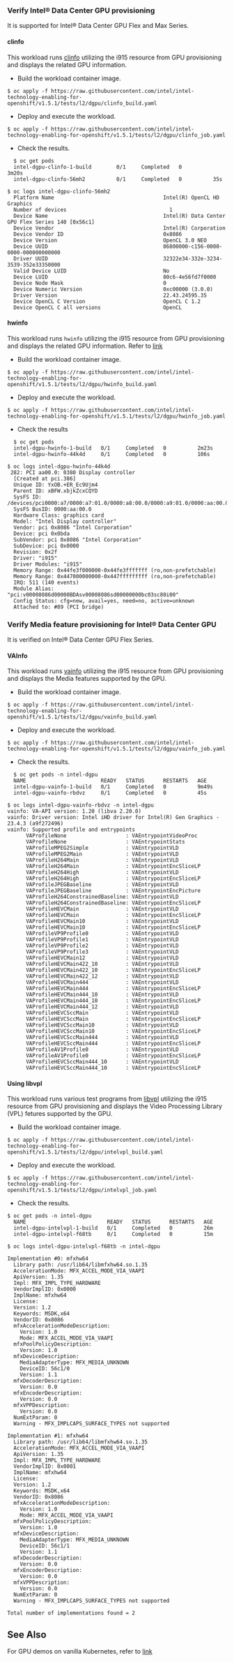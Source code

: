 ### Verify Intel® Data Center GPU provisioning
It is supported for Intel® Data Center GPU Flex and Max Series. 
#### clinfo
This workload runs [clinfo](https://github.com/Oblomov/clinfo) utilizing the i915 resource from GPU provisioning and displays the related GPU information.

*	Build the workload container image. 

```
$ oc apply -f https://raw.githubusercontent.com/intel/intel-technology-enabling-for-openshift/v1.5.1/tests/l2/dgpu/clinfo_build.yaml 
```

*	Deploy and execute the workload.

```
$ oc apply -f https://raw.githubusercontent.com/intel/intel-technology-enabling-for-openshift/v1.5.1/tests/l2/dgpu/clinfo_job.yaml
```

* Check the results.
``` 
  $ oc get pods
  intel-dgpu-clinfo-1-build        0/1     Completed   0          3m20s
  intel-dgpu-clinfo-56mh2          0/1     Completed   0          35s
```
```
$ oc logs intel-dgpu-clinfo-56mh2  
  Platform Name                                   Intel(R) OpenCL HD Graphics
  Number of devices                                 1
  Device Name                                     Intel(R) Data Center GPU Flex Series 140 [0x56c1]
  Device Vendor                                   Intel(R) Corporation
  Device Vendor ID                                0x8086
  Device Version                                  OpenCL 3.0 NEO
  Device UUID                                     86800000-c156-0000-0000-000000000000
  Driver UUID                                     32322e34-332e-3234-3539-352e33350000
  Valid Device LUID                               No
  Device LUID                                     80c6-4e56fd7f0000
  Device Node Mask                                0
  Device Numeric Version                          0xc00000 (3.0.0)
  Driver Version                                  22.43.24595.35
  Device OpenCL C Version                         OpenCL C 1.2
  Device OpenCL C all versions                    OpenCL 
```                                               
#### hwinfo

This workload runs ```hwinfo``` utilizing the i915 resource from GPU provisioning and displays the related GPU information. Refer to [link](https://dgpu-docs.intel.com/driver/installation.html#verify-install)


*	Build the workload container image. 

```
$ oc apply -f https://raw.githubusercontent.com/intel/intel-technology-enabling-for-openshift/v1.5.1/tests/l2/dgpu/hwinfo_build.yaml
```

*	Deploy and execute the workload.

```
$ oc apply -f https://raw.githubusercontent.com/intel/intel-technology-enabling-for-openshift/v1.5.1/tests/l2/dgpu/hwinfo_job.yaml
```

* Check the results
``` 
  $ oc get pods
  intel-dgpu-hwinfo-1-build   0/1     Completed   0          2m23s
  intel-dgpu-hwinfo-44k4d     0/1     Completed   0          106s
```
```
$ oc logs intel-dgpu-hwinfo-44k4d  
 282: PCI aa00.0: 0380 Display controller
  [Created at pci.386]
  Unique ID: YxOB.+ER_Ec9Ujm4
  Parent ID: xBFW.xbjkZcxCQYD
  SysFS ID: /devices/pci0000:a7/0000:a7:01.0/0000:a8:00.0/0000:a9:01.0/0000:aa:00.0
  SysFS BusID: 0000:aa:00.0
  Hardware Class: graphics card
  Model: "Intel Display controller"
  Vendor: pci 0x8086 "Intel Corporation"
  Device: pci 0x0bda
  SubVendor: pci 0x8086 "Intel Corporation"
  SubDevice: pci 0x0000
  Revision: 0x2f
  Driver: "i915"
  Driver Modules: "i915"
  Memory Range: 0x44fe3f000000-0x44fe3fffffff (ro,non-prefetchable)
  Memory Range: 0x447000000000-0x447fffffffff (ro,non-prefetchable)
  IRQ: 511 (140 events)
  Module Alias: "pci:v00008086d00000BDAsv00008086sd00000000bc03sc80i00"
  Config Status: cfg=new, avail=yes, need=no, active=unknown
  Attached to: #89 (PCI bridge)
```                        

### Verify Media feature provisioning for Intel® Data Center GPU
It is verified on Intel® Data Center GPU Flex Series.

#### VAInfo
This workload runs [vainfo](https://github.com/intel/libva-utils) utilizing the i915 resource from GPU provisioning and displays the Media features supported by the GPU.

*	Build the workload container image.

```
$ oc apply -f https://raw.githubusercontent.com/intel/intel-technology-enabling-for-openshift/v1.5.1/tests/l2/dgpu/vainfo_build.yaml
```

*	Deploy and execute the workload.

```
$ oc apply -f https://raw.githubusercontent.com/intel/intel-technology-enabling-for-openshift/v1.5.1/tests/l2/dgpu/vainfo_job.yaml
```

* Check the results.
```
  $ oc get pods -n intel-dgpu
  NAME                        READY   STATUS      RESTARTS   AGE
  intel-dgpu-vainfo-1-build   0/1     Completed   0          9m49s
  intel-dgpu-vainfo-rbdvz     0/1     Completed   0          45s
```
```
$ oc logs intel-dgpu-vainfo-rbdvz -n intel-dgpu
vainfo: VA-API version: 1.20 (libva 2.20.0)
vainfo: Driver version: Intel iHD driver for Intel(R) Gen Graphics - 23.4.3 (a9f272496)
vainfo: Supported profile and entrypoints
      VAProfileNone                   : VAEntrypointVideoProc
      VAProfileNone                   : VAEntrypointStats
      VAProfileMPEG2Simple            : VAEntrypointVLD
      VAProfileMPEG2Main              : VAEntrypointVLD
      VAProfileH264Main               : VAEntrypointVLD
      VAProfileH264Main               : VAEntrypointEncSliceLP
      VAProfileH264High               : VAEntrypointVLD
      VAProfileH264High               : VAEntrypointEncSliceLP
      VAProfileJPEGBaseline           : VAEntrypointVLD
      VAProfileJPEGBaseline           : VAEntrypointEncPicture
      VAProfileH264ConstrainedBaseline: VAEntrypointVLD
      VAProfileH264ConstrainedBaseline: VAEntrypointEncSliceLP
      VAProfileHEVCMain               : VAEntrypointVLD
      VAProfileHEVCMain               : VAEntrypointEncSliceLP
      VAProfileHEVCMain10             : VAEntrypointVLD
      VAProfileHEVCMain10             : VAEntrypointEncSliceLP
      VAProfileVP9Profile0            : VAEntrypointVLD
      VAProfileVP9Profile1            : VAEntrypointVLD
      VAProfileVP9Profile2            : VAEntrypointVLD
      VAProfileVP9Profile3            : VAEntrypointVLD
      VAProfileHEVCMain12             : VAEntrypointVLD
      VAProfileHEVCMain422_10         : VAEntrypointVLD
      VAProfileHEVCMain422_10         : VAEntrypointEncSliceLP
      VAProfileHEVCMain422_12         : VAEntrypointVLD
      VAProfileHEVCMain444            : VAEntrypointVLD
      VAProfileHEVCMain444            : VAEntrypointEncSliceLP
      VAProfileHEVCMain444_10         : VAEntrypointVLD
      VAProfileHEVCMain444_10         : VAEntrypointEncSliceLP
      VAProfileHEVCMain444_12         : VAEntrypointVLD
      VAProfileHEVCSccMain            : VAEntrypointVLD
      VAProfileHEVCSccMain            : VAEntrypointEncSliceLP
      VAProfileHEVCSccMain10          : VAEntrypointVLD
      VAProfileHEVCSccMain10          : VAEntrypointEncSliceLP
      VAProfileHEVCSccMain444         : VAEntrypointVLD
      VAProfileHEVCSccMain444         : VAEntrypointEncSliceLP
      VAProfileAV1Profile0            : VAEntrypointVLD
      VAProfileAV1Profile0            : VAEntrypointEncSliceLP
      VAProfileHEVCSccMain444_10      : VAEntrypointVLD
      VAProfileHEVCSccMain444_10      : VAEntrypointEncSliceLP
```
#### Using libvpl
This workload runs various test programs from [libvpl](https://github.com/intel/libvpl) utilizing the i915 resource from GPU provisioning and displays the Video Processing Library (VPL) fetures supported by the GPU.

*	Build the workload container image.

```
$ oc apply -f https://raw.githubusercontent.com/intel/intel-technology-enabling-for-openshift/v1.5.1/tests/l2/dgpu/intelvpl_build.yaml
```

*	Deploy and execute the workload.

```
$ oc apply -f https://raw.githubusercontent.com/intel/intel-technology-enabling-for-openshift/v1.5.1/tests/l2/dgpu/intelvpl_job.yaml
```

* Check the results.
```
$ oc get pods -n intel-dgpu
  NAME                          READY   STATUS      RESTARTS   AGE
  intel-dgpu-intelvpl-1-build   0/1     Completed   0          26m
  intel-dgpu-intelvpl-f68tb     0/1     Completed   0          15m
```
```
$ oc logs intel-dgpu-intelvpl-f68tb -n intel-dgpu

Implementation #0: mfxhw64
  Library path: /usr/lib64/libmfxhw64.so.1.35
  AccelerationMode: MFX_ACCEL_MODE_VIA_VAAPI
  ApiVersion: 1.35
  Impl: MFX_IMPL_TYPE_HARDWARE
  VendorImplID: 0x0000
  ImplName: mfxhw64
  License:
  Version: 1.2
  Keywords: MSDK,x64
  VendorID: 0x8086
  mfxAccelerationModeDescription:
    Version: 1.0
    Mode: MFX_ACCEL_MODE_VIA_VAAPI
  mfxPoolPolicyDescription:
    Version: 1.0
  mfxDeviceDescription:
    MediaAdapterType: MFX_MEDIA_UNKNOWN
    DeviceID: 56c1/0
    Version: 1.1
  mfxDecoderDescription:
    Version: 0.0
  mfxEncoderDescription:
    Version: 0.0
  mfxVPPDescription:
    Version: 0.0
  NumExtParam: 0
  Warning - MFX_IMPLCAPS_SURFACE_TYPES not supported

Implementation #1: mfxhw64
  Library path: /usr/lib64/libmfxhw64.so.1.35
  AccelerationMode: MFX_ACCEL_MODE_VIA_VAAPI
  ApiVersion: 1.35
  Impl: MFX_IMPL_TYPE_HARDWARE
  VendorImplID: 0x0001
  ImplName: mfxhw64
  License:
  Version: 1.2
  Keywords: MSDK,x64
  VendorID: 0x8086
  mfxAccelerationModeDescription:
    Version: 1.0
    Mode: MFX_ACCEL_MODE_VIA_VAAPI
  mfxPoolPolicyDescription:
    Version: 1.0
  mfxDeviceDescription:
    MediaAdapterType: MFX_MEDIA_UNKNOWN
    DeviceID: 56c1/1
    Version: 1.1
  mfxDecoderDescription:
    Version: 0.0
  mfxEncoderDescription:
    Version: 0.0
  mfxVPPDescription:
    Version: 0.0
  NumExtParam: 0
  Warning - MFX_IMPLCAPS_SURFACE_TYPES not supported

Total number of implementations found = 2
```

## See Also
For GPU demos on vanilla Kubernetes, refer to [link](https://github.com/intel/intel-device-plugins-for-kubernetes/tree/main/demo/intel-opencl-icd) 